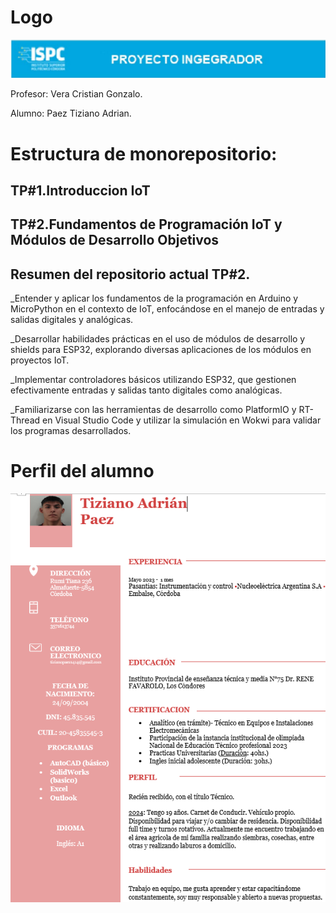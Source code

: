 # Logo
![alt text](<logo PI-1.png>)

 Profesor: Vera Cristian Gonzalo.

Alumno: Paez Tiziano Adrian.
##
# Estructura de monorepositorio:

 ## TP#1.Introduccion IoT
 ## TP#2.Fundamentos de Programación IoT y Módulos de Desarrollo Objetivos


## Resumen del repositorio actual TP#2.
_Entender y aplicar los fundamentos de la programación en Arduino y MicroPython en el contexto de IoT, enfocándose en el manejo de entradas y salidas digitales y analógicas.

_Desarrollar habilidades prácticas en el uso de módulos de desarrollo y shields para ESP32, explorando diversas aplicaciones de los módulos en proyectos IoT.

_Implementar controladores básicos utilizando ESP32, que gestionen efectivamente entradas y salidas tanto digitales como analógicas.

_Familiarizarse con las herramientas de desarrollo como PlatformIO y RT-Thread en Visual Studio Code y utilizar la simulación en Wokwi para validar los programas desarrollados.
##
# Perfil del alumno
 ![alt text](fotocv-1.png)


